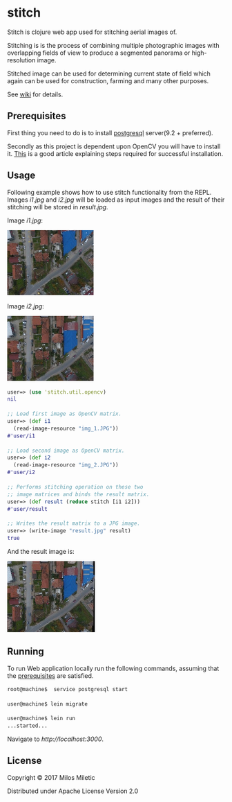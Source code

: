 # stitch

Stitch is clojure web app used for stitching aerial images of.

Stitching is is the process of combining multiple photographic images with overlapping fields of view to produce a segmented panorama or high-resolution image.

Stitched image can be used for determining current state of field which again can be used for construction, farming and many other purposes.

See [wiki](https://github.com/shomy4/stitch/wiki) for details.

## Prerequisites

First thing you need to do is to install
[postgresql](https://www.postgresql.org/download/) server(9.2 + preferred).

Secondly as this project is dependent upon OpenCV you will have to install it. [This](http://docs.opencv.org/2.4/doc/tutorials/introduction/clojure_dev_intro/clojure_dev_intro.html) is a good article explaining steps required for successful installation.

## Usage

Following example shows how to use stitch functionality from
the REPL. Images *i1.jpg* and *i2.jpg* will be loaded as input images and the result of their stitching will be stored in *result.jpg*.

Image *i1.jpg*:

![i1](/doc/i1.jpg "i1.jpg")

Image *i2.jpg*:

![i2](/doc/i2.jpg "i2.jpg")

```clojure
user=> (use 'stitch.util.opencv)
nil

;; Load first image as OpenCV matrix.
user=> (def i1
  (read-image-resource "img_1.JPG"))
#'user/i1

;; Load second image as OpenCV matrix.
user=> (def i2
  (read-image-resource "img_2.JPG"))
#'user/i2

;; Performs stitching operation on these two
;; image matrices and binds the result matrix.
user=> (def result (reduce stitch [i1 i2]))
#'user/result

;; Writes the result matrix to a JPG image.
user=> (write-image "result.jpg" result)
true
```

And the result image is:

![Result image](/doc/result.jpg "Result image")

## Running

To run Web application locally run the following commands,
assuming that the [prerequisites](#prerequisites) are satisfied.

```bash
root@machine$  service postgresql start

user@machine$ lein migrate

user@machine$ lein run
...started...
```

Navigate to *http://localhost:3000*.

## License

Copyright © 2017 Milos Miletic

Distributed under Apache License Version 2.0
